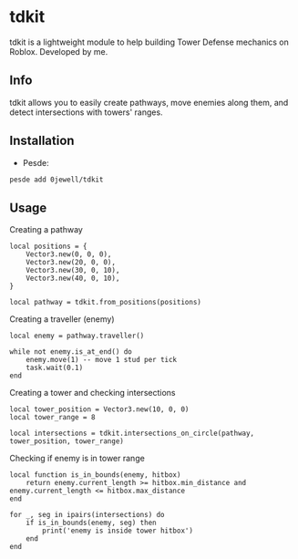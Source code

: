 # tdkit
tdkit is a lightweight module to help building Tower Defense mechanics on Roblox. Developed by me.

## Info
tdkit allows you to easily create pathways, move enemies along them, and detect intersections with towers' ranges.

## Installation

- Pesde:
```sh
pesde add 0jewell/tdkit
```

## Usage

Creating a pathway

```luau
local positions = {
    Vector3.new(0, 0, 0),
    Vector3.new(20, 0, 0),
    Vector3.new(30, 0, 10),
    Vector3.new(40, 0, 10),
}

local pathway = tdkit.from_positions(positions)
```

Creating a traveller (enemy)

```luau
local enemy = pathway.traveller()

while not enemy.is_at_end() do
    enemy.move(1) -- move 1 stud per tick
    task.wait(0.1)
end
```

Creating a tower and checking intersections

```luau
local tower_position = Vector3.new(10, 0, 0)
local tower_range = 8

local intersections = tdkit.intersections_on_circle(pathway, tower_position, tower_range)
```

Checking if enemy is in tower range

```luau
local function is_in_bounds(enemy, hitbox)
    return enemy.current_length >= hitbox.min_distance and enemy.current_length <= hitbox.max_distance
end

for _, seg in ipairs(intersections) do
    if is_in_bounds(enemy, seg) then
        print('enemy is inside tower hitbox')
    end
end
```